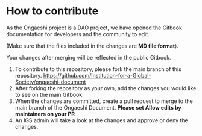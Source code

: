 # How to contribute

As the Ongaeshi project is a DAO project, we have opened the Gitbook documentation for developers and the community to edit. 

(Make sure that the files included in the changes are **MD file format**). 

Your changes after merging will be reflected in the public Gitbook.
1. To contribute to this repository, please fork the main branch of this repository. 
https://github.com/Institution-for-a-Global-Society/ongaeshi-document
2. After forking the repository as your own, add the changes you would like to see on the main Gitbook. 
3. When the changes are committed, create a pull request to merge to the main branch of the Ongaeshi Document. **Please set Allow edits by maintainers on your PR**
4. An IGS admin will take a look at the changes and approve or deny the changes.
